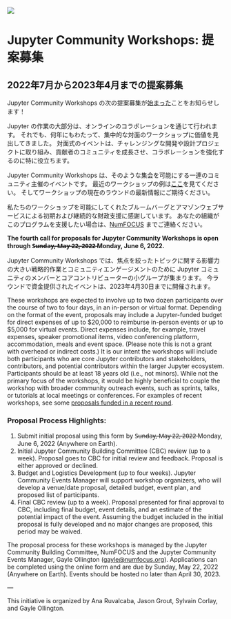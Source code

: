 ![](https://miro.medium.com/max/700/1*eQGWQqYPRRDdxzlINXqpXw.jpeg)

<!-- # Jupyter Community Workshops: Call for Proposals -->
# Jupyter Community Workshops: 提案募集

<!-- ## Call for Proposals for July 2022 — April 2023 -->
## 2022年7月から2023年4月までの提案募集

<!-- We are pleased to announce that the next call for proposals for Jupyter Community Workshops is [now open](https://forms.gle/1FsSTKaQDNJSSBDG8)! -->
Jupyter Community Workshops の次の提案募集が[始まった](https://forms.gle/1FsSTKaQDNJSSBDG8)ことをお知らせします！

<!-- The majority of Jupyter’s work is accomplished through online collaboration;
yet, over the years, we found value in focused in-person workshops.
In-person events are particularly useful for tackling challenging development and design projects, growing the community of contributors, and for strengthening collaborations. -->
Jupyter の作業の大部分は、オンラインのコラボレーションを通じて行われます。
それでも、何年にもわたって、集中的な対面のワークショップに価値を見出してきました。
対面式のイベントは、チャレンジングな開発や設計プロジェクトに取り組み、貢献者のコミュニティを成長させ、コラボレーションを強化するのに特に役立ちます。

<!-- Jupyter Community Workshops is a series of community-organized events to enable such gatherings.
See examples of recent workshops [here](https://blog.jupyter.org/jupyter-community-workshops-a7f1dca1735e),
and stay tuned for updates on the current round of workshops. -->
Jupyter Community Workshops は、そのような集会を可能にする一連のコミュニティ主催のイベントです。
最近のワークショップの例は[ここ](https://blog.jupyter.org/jupyter-community-workshops-a7f1dca1735e)を見てください。
そしてワークショップの現在のラウンドの最新情報にご期待ください。

<!-- We are grateful for the initial and continuing financial support by Bloomberg and Amazon Web Services that makes our workshops possible.
If your organization would like to support this program, please contact [NumFOCUS](https://numfocus.org/). -->
私たちのワークショップを可能にしてくれたブルームバーグとアマゾンウェブサービスによる初期および継続的な財政支援に感謝しています。
あなたの組織がこのプログラムを支援したい場合は、[NumFOCUS](https://numfocus.org/) までご連絡ください。

**The fourth call for proposals for Jupyter Community Workshops is open through S̶u̶n̶d̶a̶y̶,̶ ̶M̶a̶y̶ ̶2̶2̶,̶ ̶2̶0̶2̶2̶ Monday, June 6, 2022.**

<!-- Jupyter Community Workshops bring together small groups of Jupyter community members and core contributors for high-impact strategic work and community engagement on focused topics.
Events funded in this round would occur no later than April 30, 2023. -->
Jupyter Community Workshops では、焦点を絞ったトピックに関する影響力の大きい戦略的作業とコミュニティエンゲージメントのために Jupyter コミュニティのメンバーとコアコントリビューターの小グループが集まります。
今ラウンドで資金提供されたイベントは、2023年4月30日までに開催されます。

These workshops are expected to involve up to two dozen participants over the course of two to four days, in an in-person or virtual format.
Depending on the format of the event, proposals may include a Jupyter-funded budget for direct expenses of up to $20,000 to reimburse in-person events or up to $5,000 for virtual events.
Direct expenses include, for example, travel expenses, speaker promotional items, video conferencing platform, accommodation, meals and event space.
(Please note this is not a grant with overhead or indirect costs.)
It is our intent the workshops will include both participants who are core Jupyter contributors and stakeholders, contributors, and potential contributors within the larger Jupyter ecosystem.
Participants should be at least 18 years old (i.e., not minors).
While not the primary focus of the workshops, it would be highly beneficial to couple the workshop with broader community outreach events, such as sprints, talks, or tutorials at local meetings or conferences.
For examples of recent workshops, see some [proposals funded in a recent round](https://blog.jupyter.org/jupyter-community-workshops-a7f1dca1735e).

### Proposal Process Highlights:

1. Submit initial proposal using this form by S̶u̶n̶d̶a̶y̶,̶ ̶M̶a̶y̶ ̶2̶2̶,̶ ̶2̶0̶2̶2̶ Monday, June 6, 2022 (Anywhere on Earth).
2. Initial Jupyter Community Building Committee (CBC) review (up to a week). Proposal goes to CBC for initial review and feedback. Proposal is either approved or declined.
3. Budget and Logistics Development (up to four weeks). Jupyter Community Events Manager will support workshop organizers, who will develop a venue/date proposal, detailed budget, event plan, and proposed list of participants.
4. Final CBC review (up to a week). Proposal presented for final approval to CBC, including final budget, event details, and an estimate of the potential impact of the event. Assuming the budget included in the initial proposal is fully developed and no major changes are proposed, this period may be waived.

The proposal process for these workshops is managed by the Jupyter Community Building Committee, NumFOCUS and the Jupyter Community Events Manager, Gayle Ollington (gayle@numfocus.org). Applications can be completed using the online form and are due by Sunday, May 22, 2022 (Anywhere on Earth). Events should be hosted no later than April 30, 2023.

—

This initiative is organized by Ana Ruvalcaba, Jason Grout, Sylvain Corlay, and Gayle Ollington.
